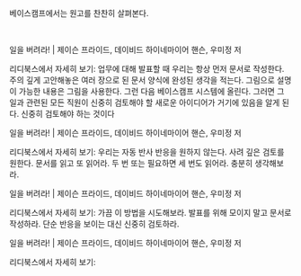 베이스캠프에서는 원고를 찬찬히 살펴본다.

   

일을 버려라! | 제이슨 프라이드, 데이비드 하이네마이어 핸슨, 우미정 저

리디북스에서 자세히 보기:
업무에 대해 발표할 때 우리는 항상 먼저 문서로 작성한다. 주의 깊게 고안해놓은 여러 장으로 된 문서 양식에 완성된 생각을 적는다. 그림으로 설명이 가능한 내용은 그림을 사용한다. 그런 다음 베이스캠프 시스템에 올린다. 그러면 그 일과 관련된 모든 직원이 신중히 검토해야 할 새로운 아이디어가 거기에 있음을 알게 된다. 신중히 검토해야 하는 것이다

일을 버려라! | 제이슨 프라이드, 데이비드 하이네마이어 핸슨, 우미정 저

리디북스에서 자세히 보기:
우리는 자동 반사 반응을 원하지 않는다. 사려 깊은 검토를 원한다. 문서를 읽고 또 읽어라. 두 번 또는 필요하면 세 번도 읽어라. 충분히 생각해보라.

일을 버려라! | 제이슨 프라이드, 데이비드 하이네마이어 핸슨, 우미정 저

리디북스에서 자세히 보기:
가끔 이 방법을 시도해보라. 발표를 위해 모이지 말고 문서로 작성하라. 단순 반응을 보이는 대신 신중히 검토하라.

일을 버려라! | 제이슨 프라이드, 데이비드 하이네마이어 핸슨, 우미정 저

리디북스에서 자세히 보기: